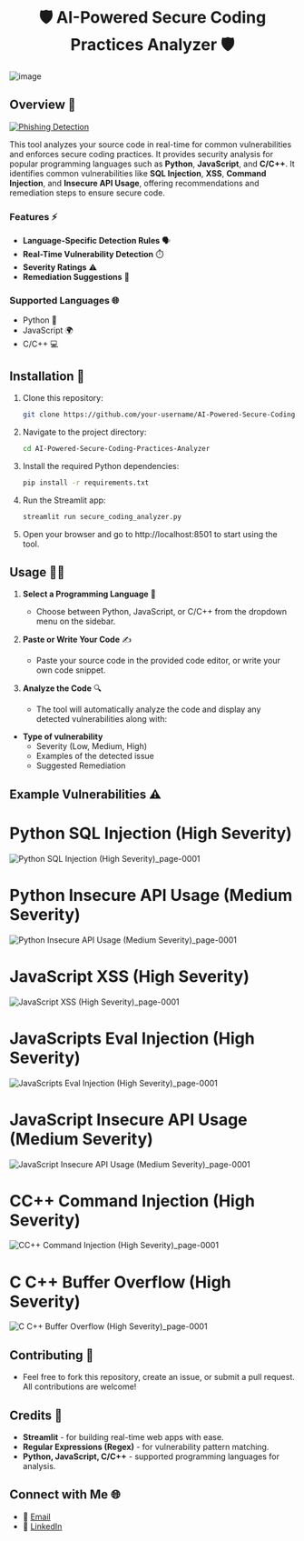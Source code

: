 <h1 align="center"> 🛡️ AI-Powered Secure Coding Practices Analyzer 🛡️ </h1>

![image](https://github.com/user-attachments/assets/c1c2521d-1743-488c-9ff0-741d392d19ca)


## Overview 📜

[![Phishing Detection](https://img.shields.io/badge/Phishing%20Detection-Active-brightgreen)](https://ai-powered-secure-coding-practices-analyzer-d9gda3rgrdxfnsijkd.streamlit.app/)

This tool analyzes your source code in real-time for common vulnerabilities and enforces secure coding practices. It provides security analysis for popular programming languages such as **Python**, **JavaScript**, and **C/C++**. It identifies common vulnerabilities like **SQL Injection**, **XSS**, **Command Injection**, and **Insecure API Usage**, offering recommendations and remediation steps to ensure secure code.

### Features ⚡

- **Language-Specific Detection Rules** 🗣️
- **Real-Time Vulnerability Detection** ⏱️
- **Severity Ratings** ⚠️
- **Remediation Suggestions** 🔧

### Supported Languages 🌐

- Python 🐍
- JavaScript 🌍
- C/C++ 💻

## Installation 🚀

1. Clone this repository:

   ```bash
   git clone https://github.com/your-username/AI-Powered-Secure-Coding-Practices-Analyzer.git

2. Navigate to the project directory:

   ```bash
   cd AI-Powered-Secure-Coding-Practices-Analyzer

3. Install the required Python dependencies:

   ```bash
   pip install -r requirements.txt

4. Run the Streamlit app:

   ```bash
   streamlit run secure_coding_analyzer.py

5. Open your browser and go to http://localhost:8501 to start using the tool.


## Usage 🧑‍💻

1. **Select a Programming Language** 🌟
   - Choose between Python, JavaScript, or C/C++ from the dropdown menu on the sidebar.

2. **Paste or Write Your Code** ✍️
   - Paste your source code in the provided code editor, or write your own code snippet.

3. **Analyze the Code** 🔍
   - The tool will automatically analyze the code and display any detected vulnerabilities along with:

- **Type of vulnerability**
  - Severity (Low, Medium, High)
  - Examples of the detected issue
  - Suggested Remediation

## Example Vulnerabilities ⚠️

# Python SQL Injection (High Severity)

![Python SQL Injection (High Severity)_page-0001](https://github.com/user-attachments/assets/facbdf98-7a98-43a6-8f4a-6ff8c459020a)

# Python Insecure API Usage (Medium Severity) 

![Python Insecure API Usage (Medium Severity)_page-0001](https://github.com/user-attachments/assets/05e36220-92f6-4ca8-96eb-df57ea6a2853)

# JavaScript XSS (High Severity)

![JavaScript XSS (High Severity)_page-0001](https://github.com/user-attachments/assets/777e4155-689f-4117-b5e2-1a098e3cfae4)

# JavaScripts Eval Injection (High Severity)

![JavaScripts Eval Injection (High Severity)_page-0001](https://github.com/user-attachments/assets/e6cd0293-a071-4a87-a593-701e7adc4691)

# JavaScript Insecure API Usage (Medium Severity)

![JavaScript Insecure API Usage (Medium Severity)_page-0001](https://github.com/user-attachments/assets/ce95317c-81b4-4c32-82d5-dae69a2151cb)

# CC++ Command Injection (High Severity)

![CC++ Command Injection (High Severity)_page-0001](https://github.com/user-attachments/assets/b22861bd-8758-4db6-9ed6-63c0062d0671)

# C C++ Buffer Overflow (High Severity)

![C C++ Buffer Overflow (High Severity)_page-0001](https://github.com/user-attachments/assets/96a89bdf-7c0c-4595-8968-78add7245d4c)

## Contributing 🤝

- Feel free to fork this repository, create an issue, or submit a pull request. All contributions are welcome!

## Credits 🙏

- **Streamlit** - for building real-time web apps with ease.
- **Regular Expressions (Regex)** - for vulnerability pattern matching.
- **Python, JavaScript, C/C++** - supported programming languages for analysis.

## Connect with Me 🌐

- 📧 [Email](mailto:gauravghandat12@gmail.com)
- 💼 [LinkedIn](www.linkedin.com/in/gaurav-ghandat-68a5a22b4)






   

